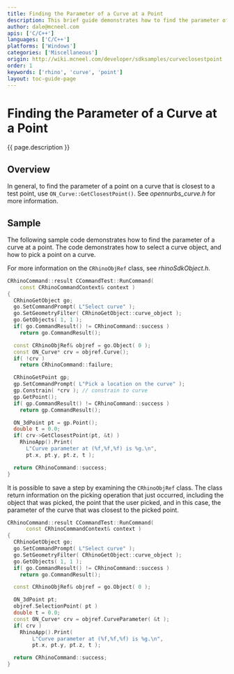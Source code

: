 ```yaml
---
title: Finding the Parameter of a Curve at a Point
description: This brief guide demonstrates how to find the parameter of a curve at a given 3D point using C/C++.
author: dale@mcneel.com
apis: ['C/C++']
languages: ['C/C++']
platforms: ['Windows']
categories: ['Miscellaneous']
origin: http://wiki.mcneel.com/developer/sdksamples/curveclosestpoint
order: 1
keywords: ['rhino', 'curve', 'point']
layout: toc-guide-page
---
```


# Finding the Parameter of a Curve at a Point

{{ page.description }}

## Overview

In general, to find the parameter of a point on a curve that is closest to a test point, use `ON_Curve::GetClosestPoint()`.  See *opennurbs_curve.h* for more information.

## Sample

The following sample code demonstrates how to find the parameter of a curve at a point.  The code demonstrates how to select a curve object, and how to pick a point on a curve.

For more information on the `CRhinoObjRef` class, see *rhinoSdkObject.h*.

```cpp
CRhinoCommand::result CCommandTest::RunCommand(
    const CRhinoCommandContext& context )
{
  CRhinoGetObject go;
  go.SetCommandPrompt( L"Select curve" );
  go.SetGeometryFilter( CRhinoGetObject::curve_object );
  go.GetObjects( 1, 1 );
  if( go.CommandResult() != CRhinoCommand::success )
    return go.CommandResult();

  const CRhinoObjRef& objref = go.Object( 0 );
  const ON_Curve* crv = objref.Curve();
  if( !crv )
    return CRhinoCommand::failure;

  CRhinoGetPoint gp;
  gp.SetCommandPrompt( L"Pick a location on the curve" );
  gp.Constrain( *crv ); // constrain to curve
  gp.GetPoint();
  if( gp.CommandResult() != CRhinoCommand::success )
    return gp.CommandResult();

  ON_3dPoint pt = gp.Point();
  double t = 0.0;
  if( crv->GetClosestPoint(pt, &t) )
    RhinoApp().Print(
      L"Curve parameter at (%f,%f,%f) is %g.\n",
      pt.x, pt.y, pt.z, t );

  return CRhinoCommand::success;
}
```

It is possible to save a step by examining the `CRhinoObjRef` class.  The class return information on the picking operation that just occurred, including the object that was picked, the point that the user picked, and in this case, the parameter of the curve that was closest to the picked point.

```cpp
CRhinoCommand::result CCommandTest::RunCommand(
      const CRhinoCommandContext& context )
{
  CRhinoGetObject go;
  go.SetCommandPrompt( L"Select curve" );
  go.SetGeometryFilter( CRhinoGetObject::curve_object );
  go.GetObjects( 1, 1 );
  if( go.CommandResult() != CRhinoCommand::success )
    return go.CommandResult();

  const CRhinoObjRef& objref = go.Object( 0 );

  ON_3dPoint pt;
  objref.SelectionPoint( pt )
  double t = 0.0;
  const ON_Curve* crv = objref.CurveParameter( &t );
  if( crv )
    RhinoApp().Print(
        L"Curve parameter at (%f,%f,%f) is %g.\n",
        pt.x, pt.y, pt.z, t );

  return CRhinoCommand::success;
}
```
